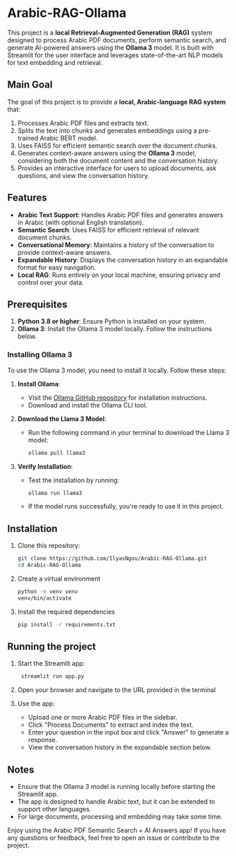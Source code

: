 # Arabic-RAG-Ollama
This project is a **local Retrieval-Augmented Generation (RAG)** system designed to process Arabic PDF documents, perform semantic search, and generate AI-powered answers using the **Ollama 3** model. It is built with Streamlit for the user interface and leverages state-of-the-art NLP models for text embedding and retrieval.
## Main Goal

The goal of this project is to provide a **local, Arabic-language RAG system** that:
1. Processes Arabic PDF files and extracts text.
2. Splits the text into chunks and generates embeddings using a pre-trained Arabic BERT model.
3. Uses FAISS for efficient semantic search over the document chunks.
4. Generates context-aware answers using the **Ollama 3** model, considering both the document content and the conversation history.
5. Provides an interactive interface for users to upload documents, ask questions, and view the conversation history.

## Features

- **Arabic Text Support**: Handles Arabic PDF files and generates answers in Arabic (with optional English translation).
- **Semantic Search**: Uses FAISS for efficient retrieval of relevant document chunks.
- **Conversational Memory**: Maintains a history of the conversation to provide context-aware answers.
- **Expandable History**: Displays the conversation history in an expandable format for easy navigation.
- **Local RAG**: Runs entirely on your local machine, ensuring privacy and control over your data.

## Prerequisites

1. **Python 3.8 or higher**: Ensure Python is installed on your system.
2. **Ollama 3**: Install the Ollama 3 model locally. Follow the instructions below.

### Installing Ollama 3

To use the Ollama 3 model, you need to install it locally. Follow these steps:

1. **Install Ollama**:
   - Visit the [Ollama GitHub repository](https://github.com/ollama/ollama) for installation instructions.
   - Download and install the Ollama CLI tool.

2. **Download the Llama 3 Model**:
   - Run the following command in your terminal to download the Llama 3 model:
     ```bash
     ollama pull llama3
     ```

3. **Verify Installation**:
   - Test the installation by running:
     ```bash
     ollama run llama3
     ```
   - If the model runs successfully, you're ready to use it in this project.

## Installation

1. Clone this repository:
   ```bash
   git clone https://github.com/IlyasNgou/Arabic-RAG-Ollama.git
   cd Arabic-RAG-Ollama
   ```
2. Create a virtual environment
   ```bash
   python -m venv venv
   venv/bin/activate
   ```
3. Install the required dependencies
   ```bash
   pip install -r requirements.txt
   ```

## Running the project
1. Start the Streamlit app:
   ```bash
    streamlit run app.py
   ```
2. Open your browser and navigate to the URL provided in the terminal

3. Use the app:
   * Upload one or more Arabic PDF files in the sidebar.
   * Click "Process Documents" to extract and index the text.
   * Enter your question in the input box and click "Answer" to generate a response.
   * View the conversation history in the expandable section below.

## Notes
   * Ensure that the Ollama 3 model is running locally before starting the Streamlit app.
   * The app is designed to handle Arabic text, but it can be extended to support other languages.
   * For large documents, processing and embedding may take some time.

     

Enjoy using the Arabic PDF Semantic Search + AI Answers app! If you have any questions or feedback, feel free to open an issue or contribute to the project.
